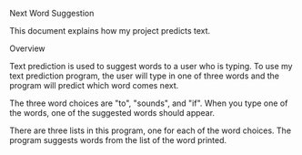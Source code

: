 Next Word Suggestion

This document explains how my project predicts text.

Overview

Text prediction is used to suggest words to a user who is typing.
To use my text prediction program, the user will type in one of three words and the program will predict which word comes next.

The three word choices are "to", "sounds", and "if".
When you type one of the words, one of the suggested words should appear.

There are three lists in this program, one for each of the word choices.  The program suggests words from the list of the word printed.
